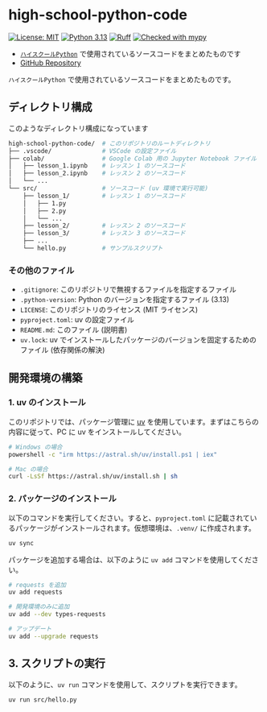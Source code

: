 # high-school-python-code

[![License: MIT](https://img.shields.io/badge/License-MIT-yellow.svg)](https://opensource.org/licenses/MIT)
[![Python 3.13](https://img.shields.io/badge/python-3.13-blue.svg)](https://www.python.org/downloads/)
[![Ruff](https://img.shields.io/badge/code%20style-ruff-000000.svg)](https://github.com/astral-sh/ruff)
[![Checked with mypy](https://www.mypy-lang.org/static/mypy_badge.svg)](https://mypy-lang.org/)

- [`ハイスクールPython`](https://high-school-python.jp) で使用されているソースコードをまとめたものです
- [GitHub Repository](https://github.com/high-school-python/high-school-python-code)

`ハイスクールPython` で使用されているソースコードをまとめたものです。

## ディレクトリ構成

このようなディレクトリ構成になっています

```sh
high-school-python-code/  # このリポジトリのルートディレクトリ
├── .vscode/              # VSCode の設定ファイル
├── colab/                # Google Colab 用の Jupyter Notebook ファイル
│   ├── lesson_1.ipynb    # レッスン 1 のソースコード
│   ├── lesson_2.ipynb    # レッスン 2 のソースコード
│   └── ...
└── src/                  # ソースコード (uv 環境で実行可能)
    ├── lesson_1/         # レッスン 1 のソースコード
    │   ├── 1.py
    │   ├── 2.py
    │   └── ...
    ├── lesson_2/         # レッスン 2 のソースコード
    ├── lesson_3/         # レッスン 3 のソースコード
    ├── ...
    └── hello.py          # サンプルスクリプト
```

### その他のファイル

- `.gitignore`: このリポジトリで無視するファイルを指定するファイル
- `.python-version`: Python のバージョンを指定するファイル (3.13)
- `LICENSE`: このリポジトリのライセンス (MIT ライセンス)
- `pyproject.toml`: uv の設定ファイル
- `README.md`: このファイル (説明書)
- `uv.lock`: uv でインストールしたパッケージのバージョンを固定するためのファイル (依存関係の解決)

## 開発環境の構築

### 1. uv のインストール

このリポジトリでは、パッケージ管理に [uv](https://docs.astral.sh/uv/) を使用しています。まずはこちらの内容に従って、PC に uv をインストールしてください。

```sh
# Windows の場合
powershell -c "irm https://astral.sh/uv/install.ps1 | iex"

# Mac の場合
curl -LsSf https://astral.sh/uv/install.sh | sh
```

### 2. パッケージのインストール

以下のコマンドを実行してください。すると、`pyproject.toml` に記載されているパッケージがインストールされます。仮想環境は、`.venv/` に作成されます。

```sh
uv sync
```

パッケージを追加する場合は、以下のように `uv add` コマンドを使用してください。

```sh
# requests を追加
uv add requests

# 開発環境のみに追加
uv add --dev types-requests

# アップデート
uv add --upgrade requests
```

## 3. スクリプトの実行

以下のように、`uv run` コマンドを使用して、スクリプトを実行できます。

```sh
uv run src/hello.py
```
